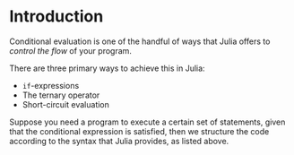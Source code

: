 # Introduction

Conditional evaluation is one of the handful of ways that Julia offers to _control the flow_ of your program.

There are three primary ways to achieve this in Julia:

- `if`-expressions
- The ternary operator
- Short-circuit evaluation

Suppose you need a program to execute a certain set of statements, given that the conditional expression is satisfied, then we structure the code according to the syntax that Julia provides, as listed above.